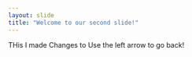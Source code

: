 ```yaml
---
layout: slide
title: "Welcome to our second slide!"
---
```

THis I made Changes to
Use the left arrow to go back!
